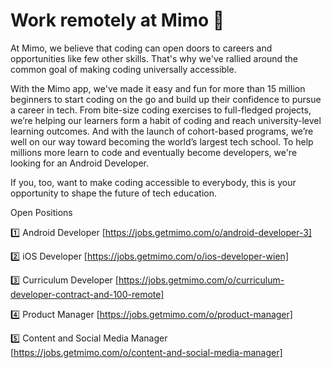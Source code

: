 # Work remotely at Mimo 🚀

At Mimo, we believe that coding can open doors to careers and opportunities like few other skills. That's why we've rallied around the common goal of making coding universally accessible.

With the Mimo app, we've made it easy and fun for more than 15 million beginners to start coding on the go and build up their confidence to pursue a career in tech. From bite-size coding exercises to full-fledged projects, we’re helping our learners form a habit of coding and reach university-level learning outcomes. And with the launch of cohort-based programs, we’re well on our way toward becoming the world’s largest tech school. To help millions more learn to code and eventually become developers, we're looking for an Android Developer.

If you, too, want to make coding accessible to everybody, this is your opportunity to shape the future of tech education.

Open Positions

1️⃣ Android Developer [https://jobs.getmimo.com/o/android-developer-3]

2️⃣ iOS Developer [https://jobs.getmimo.com/o/ios-developer-wien]

3️⃣ Curriculum Developer [https://jobs.getmimo.com/o/curriculum-developer-contract-and-100-remote]

4️⃣ Product Manager [https://jobs.getmimo.com/o/product-manager]

5️⃣ Content and Social Media Manager [https://jobs.getmimo.com/o/content-and-social-media-manager]

